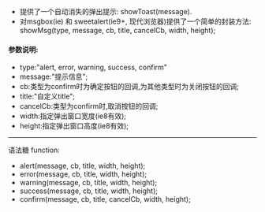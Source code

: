 * 提供了一个自动消失的弹出提示: showToast(message).
* 对msgbox(ie) 和 sweetalert(ie9+, 现代浏览器)提供了一个简单的封装方法: showMsg(type, message, cb, title, cancelCb, width, height);

#### 参数说明: 
* type:"alert, error, warning, success, confirm"
* message:"提示信息";
* cb:类型为confirm时为确定按钮的回调,为其他类型时为关闭按钮的回调;
* title:"自定义title";
* cancelCb:类型为confirm时,取消按钮的回调;
* width:指定弹出窗口宽度(ie8有效);
* height:指定弹出窗口高度(ie8有效);

---

语法糖 function:

* alert(message, cb, title, width, height);
* error(message, cb, title, width, height);
* warning(message, cb, title, width, height);
* success(message, cb, title, width, height);
* confirm(message, cb, title, cancelCb, width, height);
